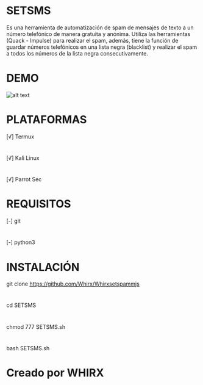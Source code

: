 # SETSMS
Es una herramienta de automatización de spam de mensajes de texto a un número telefónico de manera gratuita y anónima. Utiliza las herramientas (Quack - Impulse) para realizar el spam, además, tiene la función de guardar números telefónicos en una lista negra (blacklist) y realizar el spam a todos los números de la lista negra consecutivamente.
# DEMO
![alt text](https://github.com/Darkmux/SETSMS/blob/master/)
# PLATAFORMAS
[√] Termux
#
[√] Kali Linux
#
[√] Parrot Sec
# REQUISITOS
[-] git
#
[-] python3
# INSTALACIÓN
git clone https://github.com/Whirx/Whirxsetspammjs
#
cd SETSMS
#
chmod 777 SETSMS.sh
#
bash SETSMS.sh
# Creado por WHIRX
